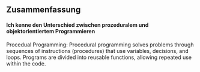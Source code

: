 ## Zusammenfassung 

#### Ich kenne den Unterschied zwischen prozeduralem und objektorientiertem Programmieren

Procedual Programming: Procedural programming solves problems through sequences of instructions (procedures) that use variables, decisions, and loops. Programs are divided into reusable functions, allowing repeated use within the code.